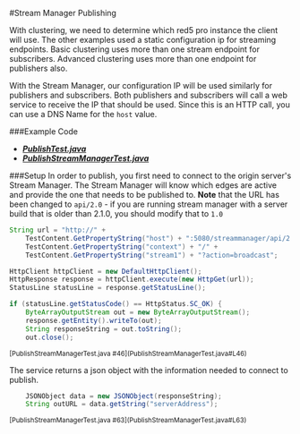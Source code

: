 #Stream Manager Publishing

With clustering, we need to determine which red5 pro instance the client will use. The other examples used a static configuration ip for streaming endpoints. Basic clustering uses more than one stream endpoint for subscribers. Advanced clustering uses more than one endpoint for publishers also.

With the Stream Manager, our configuration IP will be used similarly for publishers and subscribers. Both publishers and subscribers will call a web service to receive the IP that should be used. Since this is an HTTP call, you can use a DNS Name for the `host` value. 

###Example Code
- ***[PublishTest.java](../PublishTest/PublishTest.java)***
- ***[PublishStreamManagerTest.java](PublishStreamManagerTest.java)***

###Setup
In order to publish, you first need to connect to the origin server's Stream Manager. The Stream Manager will know which edges are active and provide the one that needs to be published to.  **Note** that the URL has been changed to `api/2.0` - if you are running stream manager with a server build that is older than 2.1.0, you should modify that to `1.0`

```Java
String url = "http://" +
	TestContent.GetPropertyString("host") + ":5080/streammanager/api/2.0/event/" +
	TestContent.GetPropertyString("context") + "/" +
	TestContent.GetPropertyString("stream1") + "?action=broadcast";

HttpClient httpClient = new DefaultHttpClient();
HttpResponse response = httpClient.execute(new HttpGet(url));
StatusLine statusLine = response.getStatusLine();

if (statusLine.getStatusCode() == HttpStatus.SC_OK) {
	ByteArrayOutputStream out = new ByteArrayOutputStream();
	response.getEntity().writeTo(out);
	String responseString = out.toString();
	out.close();
```
<sup>
[PublishStreamManagerTest.java #46](PublishStreamManagerTest.java#L46)
</sup>

The service returns a json object with the information needed to connect to publish.

```Java
	JSONObject data = new JSONObject(responseString);
	String outURL = data.getString("serverAddress");
```
<sup>
[PublishStreamManagerTest.java #63](PublishStreamManagerTest.java#L63)
</sup>
